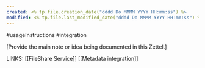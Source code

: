 ```yaml
---
created: <% tp.file.creation_date("dddd Do MMMM YYYY HH:mm:ss") %>
modified: <% tp.file.last_modified_date("dddd Do MMMM YYYY HH:mm:ss") %>
---
```

#usageInstructions #integration 

[Provide the main note or idea being documented in this Zettel.]

LINKS:
[[FileShare Service]]
[[Metadata integration]]



